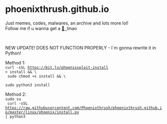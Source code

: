 # phoenixthrush.github.io
Just memes, codes, malwares, an archive and lots more lol! <br>
Follow me if u wanna get a <a href="https://instagram.com/phoenixthrush">:cookie: &nbsp;</a>lmao

<br>

NEW UPDATE!
DOES NOT FUNCTION PROPERLY - I´m gonna rewrite it in Python!

Method 1: <br>
<code>curl -sSL https://bit.ly/phoenixsploit-install > install && \ <br>
sudo chmod +x install && \ <br>
sudo python3 install</code>

Method 2: <br>
<code>sudo su <br>
curl -sSL https://raw.githubusercontent.com/Phoenixthrush/phoenixthrush.github.io/master/linux/phoenix/install.py | python3</code>
